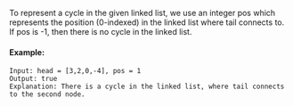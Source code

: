 To represent a cycle in the given linked list, we use an integer pos which represents the position (0-indexed) in the linked list where tail connects to. If pos is -1, then there is no cycle in the linked list.

#### Example:
```
Input: head = [3,2,0,-4], pos = 1
Output: true
Explanation: There is a cycle in the linked list, where tail connects to the second node.
```